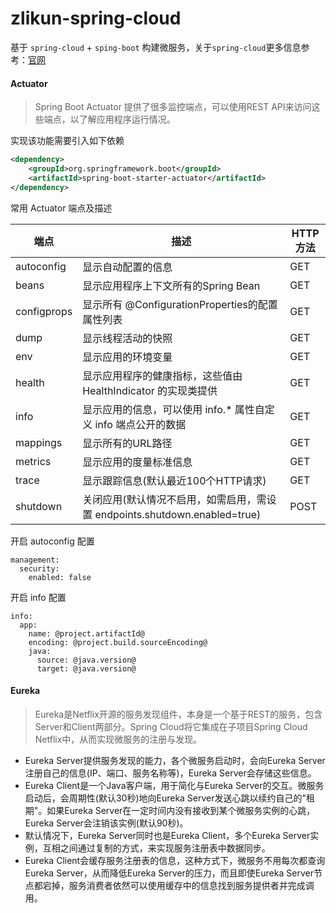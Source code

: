 # zlikun-spring-cloud

基于 `spring-cloud` + `sping-boot` 构建微服务，关于`spring-cloud`更多信息参考：[官网](http://projects.spring.io/spring-cloud/)

#### Actuator
> Spring Boot Actuator 提供了很多监控端点，可以使用REST API来访问这些端点，以了解应用程序运行情况。

实现该功能需要引入如下依赖
```xml
<dependency>
    <groupId>org.springframework.boot</groupId>
    <artifactId>spring-boot-starter-actuator</artifactId>
</dependency>
```

常用 Actuator 端点及描述

| 端点 | 描述 | HTTP方法 |
| --- | --- | --- |
| autoconfig | 显示自动配置的信息 | GET |
| beans | 显示应用程序上下文所有的Spring Bean | GET |
| configprops | 显示所有 @ConfigurationProperties的配置属性列表 | GET |
| dump | 显示线程活动的快照 | GET |
| env | 显示应用的环境变量 | GET |
| health | 显示应用程序的健康指标，这些值由 HealthIndicator 的实现类提供 | GET |
| info | 显示应用的信息，可以使用 info.* 属性自定义 info 端点公开的数据 | GET |
| mappings | 显示所有的URL路径 | GET |
| metrics | 显示应用的度量标准信息 | GET |
| trace | 显示跟踪信息(默认最近100个HTTP请求) | GET |
| shutdown | 关闭应用(默认情况不启用，如需启用，需设置 endpoints.shutdown.enabled=true) | POST |

开启 autoconfig 配置
```
management:
  security:
    enabled: false
```

开启 info 配置
```
info:
  app:
    name: @project.artifactId@
    encoding: @project.build.sourceEncoding@
    java:
      source: @java.version@
      target: @java.version@
```

#### Eureka
> Eureka是Netflix开源的服务发现组件，本身是一个基于REST的服务，包含Server和Client两部分。Spring Cloud将它集成在子项目Spring Cloud Netflix中，从而实现微服务的注册与发现。  
- Eureka Server提供服务发现的能力，各个微服务启动时，会向Eureka Server注册自己的信息(IP、端口、服务名称等)，Eureka Server会存储这些信息。  
- Eureka Client是一个Java客户端，用于简化与Eureka Server的交互。微服务启动后，会周期性(默认30秒)地向Eureka Server发送心跳以续约自己的"租期"。如果Eureka Server在一定时间内没有接收到某个微服务实例的心跳，Eureka Server会注销该实例(默认90秒)。
- 默认情况下，Eureka Server同时也是Eureka Client，多个Eureka Server实例，互相之间通过复制的方式，来实现服务注册表中数据同步。
- Eureka Client会缓存服务注册表的信息，这种方式下，微服务不用每次都查询Eureka Server，从而降低Eureka Server的压力，而且即使Eureka Server节点都宕掉，服务消费者依然可以使用缓存中的信息找到服务提供者并完成调用。

